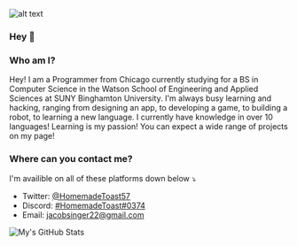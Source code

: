 ![alt text](https://github.com/HomemadeToast57/HomemadeToast/blob/master/Assets/README.gif?raw=true)

### Hey 👋

### Who am I?
Hey! I am a Programmer from Chicago currently studying for a BS in Computer Science in the Watson School of Engineering and Applied Sciences at SUNY Binghamton University. I'm always busy learning and hacking, ranging from designing an app, to developing a game, to building a robot, to learning a new language. I currently have knowledge in over 10 languages! Learning is my passion! You can expect a wide range of projects on my page!

### Where can you contact me?
I'm availible on all of these platforms down below ⤵️
+ Twitter: [@HomemadeToast57](https://twitter.com/homemadetoast57)
+ Discord: [#HomemadeToast#0374](https://discord.com/)
+ Email: [jacobsinger22@gmail.com](mailto:jacobsinger22@gmail.com)

![My's GitHub Stats](https://github-readme-stats.vercel.app/api?username=homemadetoast57&show_icons=true&theme=tokyonight)
